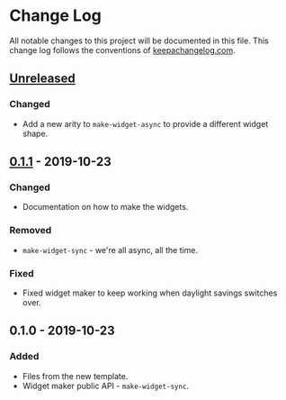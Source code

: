 # Change Log
All notable changes to this project will be documented in this file. This change log follows the conventions of [keepachangelog.com](http://keepachangelog.com/).

## [Unreleased]
### Changed
- Add a new arity to `make-widget-async` to provide a different widget shape.

## [0.1.1] - 2019-10-23
### Changed
- Documentation on how to make the widgets.

### Removed
- `make-widget-sync` - we're all async, all the time.

### Fixed
- Fixed widget maker to keep working when daylight savings switches over.

## 0.1.0 - 2019-10-23
### Added
- Files from the new template.
- Widget maker public API - `make-widget-sync`.

[Unreleased]: https://github.com/your-name/core/compare/0.1.1...HEAD
[0.1.1]: https://github.com/your-name/core/compare/0.1.0...0.1.1
